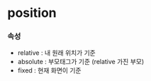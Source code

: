 # position

### 속성

- relative : 내 원래 위치가 기준
- absolute : 부모태그가 기준 (relative 가진 부모)
- fixed : 현재 화면이 기준
